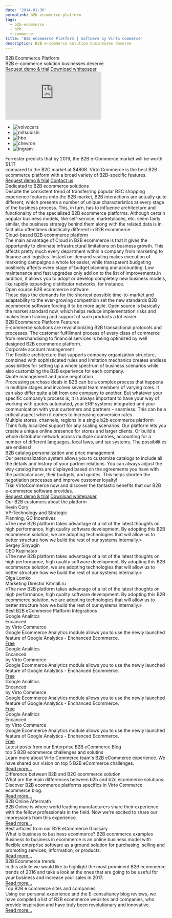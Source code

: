```yaml
---
date: '2014-01-30'
permalink: b2b-ecommerce-platform
tags:
  - b2b-ecommerce
  - b2b
  - commerce
title: 'B2B eCommerce Platform | Software by Virto Commerce'
description: B2B e-commerce solution businesses deserve
---
```

<div class="b2b-commerce">
	<section class="ecommerce" data-name="section">
		<div class="section-inner responsive">
			<div class="cols">
				<div class="col">
					<div class="section-t">B2B Ecommerce Platform</div>
                    <div class="section-descr">B2B e-commerce solution businesses deserve</div>
					<div class="section-actions">
						<a href="/try-now" class="button white fill">Request demo & trial</a>
						<a href="/download-b2b-whitepaper" class="button white">Download whitepaper</a>
					</div>
				</div>
				<div class="col">
					<div class="mac">
                        <div class="inner">
                            <iframe id="video" src="https://www.youtube.com/embed/22BMH86RQys?ecver=1" allowfullscreen="" frameborder="0"></iframe>
                        </div>
                    </div>
				</div>
			</div>
		</div>
	</section>
	<section class="costumers" data-name="section">
	    <ul class="list responsive">
	        <li class="list-item">
	            <a class="list-link">
	                <img src="assets/images/casestudies/volvocars-logo.jpg" alt="volvocars" class="list-pic">
	            </a>
	        </li>
	        <li class="list-item">
	            <a class="list-link">
	                <img src="assets/images/casestudies/mitsubishi.png" alt="mitsubishi" class="list-pic">
	            </a>
	        </li>
	        <li class="list-item">
	            <a class="list-link">
	                <img src="assets/images/casestudies/hbo.png" alt="hbo" class="list-pic">
	            </a>
	        </li>
	        <li class="list-item">
	            <a class="list-link">
	                <img src="assets/images/casestudies/chevron.jpg" alt="chevron" class="list-pic">
	            </a>
	        </li>
	        <li class="list-item">
	            <a class="list-link">
	                <img src="assets/images/casestudies/ingram-micro.png" alt="ingram" class="list-pic">
	            </a>
	        </li>
	    </ul>
	</section>
	<section class="product-descr" data-name="section">
	    <div class="section-inner responsive">
	        <div class="product-info">
	            <div class="section-descr">
	                Forrester predicts that by 2019, the B2B e-Commerce market will be worth $1.1T <br>
	                compared to the B2C market at $480B. Virto Commerce is the best B2B <br>
	                ecommerce platform with a broad variety of B2B-specific features.
	            </div>
	            <div class="section-actions">
	                <a href="/try-now" class="button fill">Request demo &amp; trial</a>
	                <a href="/contact-us" class="button striped">Contact us</a>
	            </div>
	        </div>
	    </div>
	</section>
	<section class="section" data-name="section">
		<div class="section-row responsive">
			<div class="section-cnt">
				<div class="section-img">
					<img class="section-pic" src="assets/images/b2b/ecommerce-solutions.jpg" alt="">
				</div>
				<div class="section-text">
					<div class="section-t">Dedicated to B2B ecommerce solutions</div>
					<div class="section-descr">
						Despite the consistent trend of transferring popular B2C shopping experience features onto the B2B market, B2B interactions are actually quite different, which presents a number of unique characteristics at every stage of the business process. This, in turn, has to influence architecture and functionality of the specialized B2B ecommerce platforms. Although certain popular business models, like self-service, marketplaces, etc. seem fairly similar, the business strategy behind them along with the related data is in fact also oftentimes drastically different in B2B ecommerce.
					</div>
				</div>
			</div>
		</div>
		<div class="section-row responsive">
			<div class="section-cnt">
				<div class="section-text">
					<div class="section-t">Cloud-based B2B ecommerce platform</div>
					<div class="section-descr">
						The main advantage of Cloud in B2B ecommerce is that it gives the opportunity to eliminate infrastructural limitations on business growth. This affects pretty much every department within a company from marketing to finance and logistics. Instant on-demand scaling makes execution of marketing campaigns a whole lot easier, while transparent budgeting positively affects every stage of budget planning and accounting. Low maintenance and fast upgrades only add on to the list of improvements.In addition, it allows you to adopt or develop completely new business models, like rapidly expanding distributor networks, for instance.
					</div>
				</div>
				<div class="section-img">
					<img class="section-pic" src="assets/images/b2b/ecommerce-platform.jpg" alt="">
				</div>
			</div>
		</div>
		<div class="section-row responsive">
			<div class="section-cnt">
				<div class="section-img">
					<img class="section-pic" src="assets/images/b2b/ecommerce-software.jpg" alt="">
				</div>
				<div class="section-text">
					<div class="section-t">Open source B2B ecommerce software</div>
					<div class="section-descr">
						These days the demands for the shortest possible time-to-market and adaptability to the ever-growing competition set the new standards B2B ecommerce software forcing it to be more agile. Open source is basically the market standard now, which helps reduce implementation risks and makes team training and support of such products a lot easier. 
					</div>
				</div>
			</div>
		</div>
	</section>
	<section class="ecommerce-features" data-name="section">
		<div class="section-inner responsive">
			<div class="section-t">B2B Ecommerce Platform Features</div>
			<div class="section-descr">
				E-commerce solutions are revolutionizing B2B transactional protocols and processes. The customer fulfillment process
				of every class of commerce from merchandising to financial services is being optimized by well designed B2B ecommerce
				platform.
			</div>
			<div class="section-row">
				<div class="section-cnt">
					<div class="section-img">
						<img src="assets/images/b2b/icon-corporate-acc.png" alt="">
					</div>
					<div class="section-text">
						<div class="section-t">Corporate account management</div>
						<div class="section-descr">
							The flexible architecture that supports company organization structure, combined with sophisticated rules and limitation mechanics creates endless possibilities for setting up a whole spectrum of business scenarios while also customizing the B2B experience for each company.  
						</div>
					</div>
				</div>
			</div>
			<div class="section-row">
				<div class="section-cnt">
					<div class="section-text">
						<div class="section-t">Quote management and price negotiation</div>
						<div class="section-descr">
							Processing purchase deals in B2B can be a complex process that happens in multiple stages and involves several team members of varying roles. It can also differ quite a bit from one company to another. But whatever your specific company’s process is, it is always important to have your way of working with quotes automated, your ERP systems integrated and your communication with your customers and partners – seamless. This can be a critical aspect when it comes to increasing conversion rates.
						</div>
					</div>
					<div class="section-img">
						<img src="assets/images/b2b/icon-quote-management.png" alt="">
					</div>
				</div>
			</div>
			<div class="section-row">
				<div class="section-cnt">
					<div class="section-img">
						<img src="assets/images/b2b/icon-multiple-stores.png" alt="">
					</div>
					<div class="section-text">
						<div class="section-t">Multiple stores, channels, regions in a single b2b ecommerce platform</div>
						<div class="section-descr">
							Think fully localized support for any scaling scenarios.   Our platform lets you create a unique online presence for stores and larger clients. Or build a whole distributor network across multiple countries, accounting for a number of different languages, local laws, and tax systems. The possibilities are endless!
						</div>
					</div>
				</div>
			</div>
			<div class="section-row">
				<div class="section-cnt">
					<div class="section-text">
						<div class="section-t">B2B catalog personalization and price management</div>
						<div class="section-descr">
							Our personalization system allows you to customize catalogs to include all the details and history of your partner relations. You can always adjust the way catalog items are displayed based on the agreements you have with the particular user, their budgets, and quotes. This helps shorten the negotiation processes and improve customer loyalty!
						</div>
					</div>
					<div class="section-img">
						<img src="assets/images/b2b/icon-catalog.png" alt="">
					</div>
				</div>
			</div>
			<div class="mini">
				Trial VirtoCommerce now and discover the fantastic benefits that our B2B e-commerce software provides.
			</div>
			<div class="section-actions">
				<a href="/try-now" class="button fill">Request demo & trial</a>
				<a href="/download-b2b-whitepaper" class="button striped">Download whitepaper</a>
			</div>
		</div>
	</section>
	<section class="b2b-customers" data-name="section">
		<div class="section-inner responsive">
			<div class="section-t">Our B2B customers about the platform</div>
			<div class="cols">
				<div class="col">
					<div class="customer-info">
						<img src="assets/images/b2b/kevin.png" alt="" class="customer-pic">
						<div class="customer-other">
							<div class="customer-name">Kevin Cory</div>
							<div class="customer-descr">
								VP-Technology and Strategic <br>
								Planning, GC Incentives
							</div>
						</div>
					</div>
					<div class="customer-text">
						«The new B2B platform takes advantage of a lot of the latest thoughts on high performance, high quality software development. By adopting this B2B ecommerce solution, we are adopting technologies that will allow us to better structure how we build the rest of our systems internally.»
					</div>
				</div>
				<div class="col">
					<div class="customer-info">
						<img src="assets/images/b2b/sergey.png" alt="" class="customer-pic">
						<div class="customer-other">
							<div class="customer-name">Sergey Sinyugin</div>
							<div class="customer-descr">
								CEO Kupinatao
							</div>
						</div>
					</div>
					<div class="customer-text">
						«The new B2B platform takes advantage of a lot of the latest thoughts on high performance, high quality software development. By adopting this B2B ecommerce solution, we are adopting technologies that will allow us to better structure how we build the rest of our systems internally.»
					</div>
				</div>
				<div class="col">
					<div class="customer-info">
						<img src="assets/images/b2b/olga.png" alt="" class="customer-pic">
						<div class="customer-other">
							<div class="customer-name">Olga Lomko</div>
							<div class="customer-descr">
								Marketing Director Kitmall.ru
							</div>
						</div>
					</div>
					<div class="customer-text">
						«The new B2B platform takes advantage of a lot of the latest thoughts on high performance, high quality software development. By adopting this B2B ecommerce solution, we are adopting technologies that will allow us to better structure how we build the rest of our systems internally.»
					</div>
				</div>
			</div>
		</div>
	</section>
	<section class="commerce-platform" data-name="section">
		<div class="section-inner responsive">
			<div class="section-t">Best B2B eCommerce Platform Integrations</div>
			<div class="cols">
				<div class="col">
					<div class="integration-item">
						<div class="integration-img">
							<img src="assets/images/b2b/icon-google.png" alt="">
						</div>
						<div class="integration-t">
							Google Analitics <br>Encanced
						</div>
						<div class="integration-name">
							by Virto Commerce
						</div>
						<div class="integration-descr">
							Google Ecommerce
							Analytics module allows
							you to use the newly launched
							feature of Google Analytics -
							Enchanced Ecommerce.
						</div>
						<a href="/apps/extensions/google-analytics-enhanced-ecommerce" class="integration-status">Free</a>
					</div>
				</div>
				<div class="col">
					<div class="integration-item">
						<div class="integration-img">
							<img src="assets/images/b2b/icon-sendgrid.png" alt="">
						</div>
						<div class="integration-t">
							Google Analitics <br>Encanced
						</div>
						<div class="integration-name">
							by Virto Commerce
						</div>
						<div class="integration-descr">
							Google Ecommerce
							Analytics module allows
							you to use the newly launched
							feature of Google Analytics -
							Enchanced Ecommerce.
						</div>
						<a href="/apps/extensions/sendgrid-email-marketing" class="integration-status">Free</a>
					</div>
				</div>
				<div class="col">
					<div class="integration-item">
						<div class="integration-img">
							<img src="assets/images/b2b/icon-google.png" alt="">
						</div>
						<div class="integration-t">
							Google Analitics <br>Encanced
						</div>
						<div class="integration-name">
							by Virto Commerce
						</div>
						<div class="integration-descr">
							Google Ecommerce
							Analytics module allows
							you to use the newly launched
							feature of Google Analytics -
							Enchanced Ecommerce.
						</div>
						<a href="/apps/extensions/google-analytics-enhanced-ecommerce" class="integration-status">Free</a>
					</div>
				</div>
				<div class="col">
					<div class="integration-item">
						<div class="integration-img">
							<img src="assets/images/b2b/icon-sendgrid.png" alt="">
						</div>
						<div class="integration-t">
							Google Analitics <br>Encanced
						</div>
						<div class="integration-name">
							by Virto Commerce
						</div>
						<div class="integration-descr">
							Google Ecommerce
							Analytics module allows
							you to use the newly launched
							feature of Google Analytics -
							Enchanced Ecommerce.
						</div>
						<a href="/apps/extensions/sendgrid-email-marketing" class="integration-status">Free</a>
					</div>
				</div>
			</div>
		</div>
	</section>
	<section class="latest-posts" data-name="section">
		<div class="section-inner responsive">
			<div class="section-t">Latest posts from our Enterprise B2B eCommerce Blog</div>
			<div class="cols">
				<div class="col">
					<div class="post-item">
						<img class="post-pic" src="assets/images/post-1.jpg" alt="">
						<div class="post-t">top 5 B2B ecommerce challenges and solutins</div>
						<div class="post-descr">
							Learn more about Virto Commerce team's B2B eCommerce experience. We have shared our vision on top 5 B2B eCommerce challenges.
						</div>
						<a href="{{ '/blog/top5-b2b-ecommerce-challenges' | absolute_url }}" class="post-link">Read more...</a>
					</div>
				</div>
				<div class="col">
					<div class="post-item">
						<img class="post-pic" src="assets/images/post-2.jpg" alt="">
						<div class="post-t">Difference between B2B and B2C ecommerce solution</div>
						<div class="post-descr">
							What are the main differences between b2b and b2c ecommerce solutions. Discover B2B ecommerce platforms specifics in Virto Commerce ecommerce blog.
						</div>
						<a href="{{ '/blog/difference-between-b2b-and-b2c-ecommerce-solution' | absolute_url }}" class="post-link">Read more...</a>
					</div>
				</div>
				<div class="col">
					<div class="post-item">
						<img class="post-pic" src="assets/images/post-3.jpg" alt="">
						<div class="post-t">B2B Online Aftermath</div>
						<div class="post-descr">
							B2B Online is where world leading manufacturers share their experience with the fellow professionals in the field. Now we're excited to share our impressions from this experience.
						</div>
						<a href="{{ '/blog/b2b-online-aftermath' | absolute_url }}" class="post-link">Read more...</a>
					</div>
				</div>
			</div>
		</div>
	</section>
	<section class="best-articles" data-name="section">
		<div class="section-inner responsive">
			<div class="section-t">Best articles from our B2B eCommerce Glossary</div>
			<div class="cols">
				<div class="col">
					<div class="post-item">
						<img class="post-pic" src="assets/images/article-1.jpg" alt="">
						<div class="post-t">What is business to business ecommerce? B2B ecommerce examples</div>
						<div class="post-descr">
							Business to business in ecommerce is an online business model with flexible enterprise software as a ground solution for purchasing, selling and promoting services, information, or products.
						</div>
						<a href="{{ '/glossary/what-is-b2b-ecommerce' | absolute_url }}" class="post-link">Read more...</a>
					</div>
				</div>
				<div class="col">
					<div class="post-item">
						<img class="post-pic" src="assets/images/article-2.jpg" alt="">
						<div class="post-t">B2B Ecommerce trends</div>
						<div class="post-descr">
							In this article we would like to highlight the most prominent B2B ecommerce trends of 2016 and take a look at the ones that are going to be useful for your business and increase your sales in 2017.
						</div>
						<a href="{{ '/glossary/b2b-ecommerce-trends' | absolute_url }}" class="post-link">Read more...</a>
					</div>
				</div>
				<div class="col">
					<div class="post-item">
						<img class="post-pic" src="assets/images/article-3.jpg" alt="">
						<div class="post-t">Top B2B e commerce sites and companies</div>
						<div class="post-descr">
							Using our personal experience and the E-consultancy blog reviews, we have compiled a list of B2B ecommerce websites and companies, who provide inspiration and have truly been revolutionary and innovative.
						</div>
						<a href="{{ '/glossary/b2b-ecommerce-companies-websites' | absolute_url }}" class="post-link">Read more...</a>
					</div>
				</div>
			</div>
		</div>
	</section>
</div>

